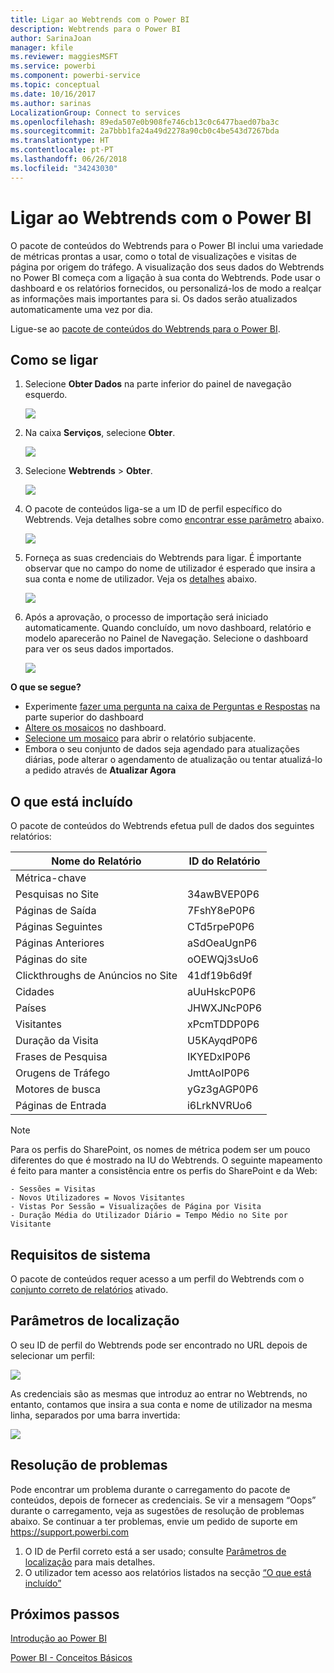 ```yaml
---
title: Ligar ao Webtrends com o Power BI
description: Webtrends para o Power BI
author: SarinaJoan
manager: kfile
ms.reviewer: maggiesMSFT
ms.service: powerbi
ms.component: powerbi-service
ms.topic: conceptual
ms.date: 10/16/2017
ms.author: sarinas
LocalizationGroup: Connect to services
ms.openlocfilehash: 89eda507e0b908fe746cb13c0c6477baed07ba3c
ms.sourcegitcommit: 2a7bbb1fa24a49d2278a90cb0c4be543d7267bda
ms.translationtype: HT
ms.contentlocale: pt-PT
ms.lasthandoff: 06/26/2018
ms.locfileid: "34243030"
---
```

# <a name="connect-to-webtrends-with-power-bi"></a>Ligar ao Webtrends com o Power BI
O pacote de conteúdos do Webtrends para o Power BI inclui uma variedade de métricas prontas a usar, como o total de visualizações e visitas de página por origem do tráfego. A visualização dos seus dados do Webtrends no Power BI começa com a ligação à sua conta do Webtrends. Pode usar o dashboard e os relatórios fornecidos, ou personalizá-los de modo a realçar as informações mais importantes para si.  Os dados serão atualizados automaticamente uma vez por dia.

Ligue-se ao [pacote de conteúdos do Webtrends para o Power BI](https://app.powerbi.com/getdata/services/webtrends).

## <a name="how-to-connect"></a>Como se ligar
1. Selecione **Obter Dados** na parte inferior do painel de navegação esquerdo.
   
   ![](media/service-connect-to-webtrends/getdata3.png)
2. Na caixa **Serviços**, selecione **Obter**.
   
   ![](media/service-connect-to-webtrends/services.png)
3. Selecione **Webtrends** \> **Obter**.
   
   ![](media/service-connect-to-webtrends/webtrends.png)
4. O pacote de conteúdos liga-se a um ID de perfil específico do Webtrends. Veja detalhes sobre como [encontrar esse parâmetro](#FindingParams) abaixo.
   
   ![](media/service-connect-to-webtrends/parameters.png)
5. Forneça as suas credenciais do Webtrends para ligar. É importante observar que no campo do nome de utilizador é esperado que insira a sua conta e nome de utilizador. Veja os [detalhes](#FindingParams) abaixo.
   
   ![](media/service-connect-to-webtrends/creds.png)
6. Após a aprovação, o processo de importação será iniciado automaticamente. Quando concluído, um novo dashboard, relatório e modelo aparecerão no Painel de Navegação. Selecione o dashboard para ver os seus dados importados.
   
   ![](media/service-connect-to-webtrends/dashboard.png)

**O que se segue?**

* Experimente [fazer uma pergunta na caixa de Perguntas e Respostas](power-bi-q-and-a.md) na parte superior do dashboard
* [Altere os mosaicos](service-dashboard-edit-tile.md) no dashboard.
* [Selecione um mosaico](service-dashboard-tiles.md) para abrir o relatório subjacente.
* Embora o seu conjunto de dados seja agendado para atualizações diárias, pode alterar o agendamento de atualização ou tentar atualizá-lo a pedido através de **Atualizar Agora**

## <a name="whats-included"></a>O que está incluído
<a name="Included"></a>

O pacote de conteúdos do Webtrends efetua pull de dados dos seguintes relatórios:  

| Nome do Relatório | ID do Relatório |
| --- | --- |
| Métrica-chave | |
| Pesquisas no Site |34awBVEP0P6 |
| Páginas de Saída |7FshY8eP0P6 |
| Páginas Seguintes |CTd5rpeP0P6 |
| Páginas Anteriores |aSdOeaUgnP6 |
| Páginas do site |oOEWQj3sUo6 |
| Clickthroughs de Anúncios no Site |41df19b6d9f |
| Cidades |aUuHskcP0P6 |
| Países |JHWXJNcP0P6 |
| Visitantes |xPcmTDDP0P6 |
| Duração da Visita |U5KAyqdP0P6 |
| Frases de Pesquisa |IKYEDxIP0P6 |
| Orugens de Tráfego |JmttAoIP0P6 |
| Motores de busca |yGz3gAGP0P6 |
| Páginas de Entrada |i6LrkNVRUo6 |

>[!NOTE]
>Para os perfis do SharePoint, os nomes de métrica podem ser um pouco diferentes do que é mostrado na IU do Webtrends. O seguinte mapeamento é feito para manter a consistência entre os perfis do SharePoint e da Web:   

    - Sessões = Visitas  
    - Novos Utilizadores = Novos Visitantes  
    - Vistas Por Sessão = Visualizações de Página por Visita  
    - Duração Média do Utilizador Diário = Tempo Médio no Site por Visitante  

## <a name="system-requirements"></a>Requisitos de sistema
O pacote de conteúdos requer acesso a um perfil do Webtrends com o [conjunto correto de relatórios](#Included) ativado.

<a name="FindingParams"></a>

## <a name="finding-parameters"></a>Parâmetros de localização
O seu ID de perfil do Webtrends pode ser encontrado no URL depois de selecionar um perfil:

![](media/service-connect-to-webtrends/webtrendsparameters.png)

As credenciais são as mesmas que introduz ao entrar no Webtrends, no entanto, contamos que insira a sua conta e nome de utilizador na mesma linha, separados por uma barra invertida:

![](media/service-connect-to-webtrends/webtrendscreds.png)

## <a name="troubleshooting"></a>Resolução de problemas
Pode encontrar um problema durante o carregamento do pacote de conteúdos, depois de fornecer as credenciais. Se vir a mensagem “Oops” durante o carregamento, veja as sugestões de resolução de problemas abaixo. Se continuar a ter problemas, envie um pedido de suporte em https://support.powerbi.com

1. O ID de Perfil correto está a ser usado; consulte [Parâmetros de localização](#FindingParams) para mais detalhes.
2. O utilizador tem acesso aos relatórios listados na secção [“O que está incluído”](#Included)

## <a name="next-steps"></a>Próximos passos
[Introdução ao Power BI](service-get-started.md)

[Power BI - Conceitos Básicos](service-basic-concepts.md)

